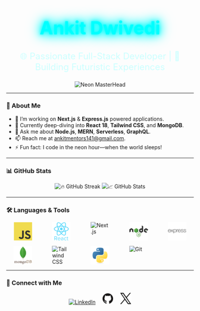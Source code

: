 <style>
  /* Neon glow text effect */
  @keyframes neon-flicker {
    0%, 19%, 21%, 23%, 25%, 54%, 56%, 100% {
      text-shadow:
        0 0 2px #0ff,
        0 0 10px #0ff,
        0 0 20px #0ff,
        0 0 30px #0ff,
        0 0 40px #0ff;
    }
    20%, 24%, 55% {
      text-shadow: none;
    }
  }
  .neon-header {
    font-size: 3rem;
    color: #0ff;
    text-align: center;
    animation: neon-flicker 2s infinite;
  }
  .neon-subheader {
    font-size: 1.5rem;
    color: #cff;
    text-align: center;
    margin-bottom: 1em;
  }
  .social-icons a {
    margin: 0 0.5em;
    transition: transform 0.2s ease;
  }
  .social-icons a:hover {
    transform: scale(1.2);
    filter: drop-shadow(0 0 6px #0ff);
  }
  .tools-grid {
    display: grid;
    grid-template-columns: repeat(auto-fit, minmax(80px, 1fr));
    gap: 1em;
    justify-items: center;
  }
</style>

<h1 class="neon-header">Ankit Dwivedi</h1>
<p class="neon-subheader">🌐 Passionate Full-Stack Developer | 🚀 Building Futuristic Experiences</p>

<p align="center">
  <img src="https://mir-s3-cdn-cf.behance.net/project_modules/fs/54b6c068097599.5b50bca476b9b.gif" alt="Neon MasterHead" width="800"/>
</p>

---

### 🚀 About Me
- 🔭 I’m working on **Next.js** & **Express.js** powered applications.  
- 🌱 Currently deep-diving into **React 18**, **Tailwind CSS**, and **MongoDB**.  
- 💬 Ask me about **Node.js**, **MERN**, **Serverless**, **GraphQL**.  
- 📫 Reach me at [ankitmentors141@gmail.com](mailto:ankitmentors141@gmail.com).  
- ⚡ Fun fact: I code in the neon hour—when the world sleeps!  

---

### 📊 GitHub Stats
<p align="center">
  <!-- GitHub Readme streak stats -->
  <img src="https://github-readme-streak-stats-neon-psi.vercel.app/?user=ankit-dwivedi-code&theme=highcontrast" alt="🔥 GitHub Streak"/>
  <!-- GitHub Readme overall stats -->
  <img src="https://github-readme-stats.vercel.app/api?username=ankit-dwivedi-code&show_icons=true&theme=dark" alt="📈 GitHub Stats"/>
</p>

---

### 🛠️ Languages & Tools
<div class="tools-grid">
  <img src="https://raw.githubusercontent.com/devicons/devicon/master/icons/javascript/javascript-original.svg" width="50" title="JavaScript" alt="JavaScript"/>
  <img src="https://raw.githubusercontent.com/devicons/devicon/master/icons/react/react-original-wordmark.svg" width="50" title="React" alt="React"/>
  <img src="https://cdn.worldvectorlogo.com/logos/nextjs-2.svg" width="50" title="Next.js" alt="Next.js"/>
  <img src="https://raw.githubusercontent.com/devicons/devicon/master/icons/nodejs/nodejs-original-wordmark.svg" width="50" title="Node.js" alt="Node.js"/>
  <img src="https://raw.githubusercontent.com/devicons/devicon/master/icons/express/express-original-wordmark.svg" width="50" title="Express" alt="Express"/>
  <img src="https://raw.githubusercontent.com/devicons/devicon/master/icons/mongodb/mongodb-original-wordmark.svg" width="50" title="MongoDB" alt="MongoDB"/>
  <img src="https://www.vectorlogo.zone/logos/tailwindcss/tailwindcss-icon.svg" width="50" title="Tailwind CSS" alt="Tailwind CSS"/>
  <img src="https://raw.githubusercontent.com/devicons/devicon/master/icons/python/python-original.svg" width="50" title="Python" alt="Python"/>
  <img src="https://www.vectorlogo.zone/logos/git-scm/git-scm-icon.svg" width="50" title="Git" alt="Git"/>
</div>

---

### 🤝 Connect with Me
<div class="social-icons" align="center">
  <a href="https://linkedin.com/in/ankit-dwivedi-code" target="_blank"><img src="https://raw.githubusercontent.com/rahuldkjain/github-profile-readme-generator/master/src/images/icons/Social/linked-in-alt.svg" height="30" alt="LinkedIn"/></a>
  <a href="https://github.com/ankit-dwivedi-code" target="_blank"><img src="https://raw.githubusercontent.com/devicons/devicon/master/icons/github/github-original.svg" height="30" alt="GitHub"/></a>
  <a href="https://twitter.com/ankit_dwivedi" target="_blank"><img src="https://raw.githubusercontent.com/devicons/devicon/master/icons/twitter/twitter-original.svg" height="30" alt="Twitter"/></a>
</div>
